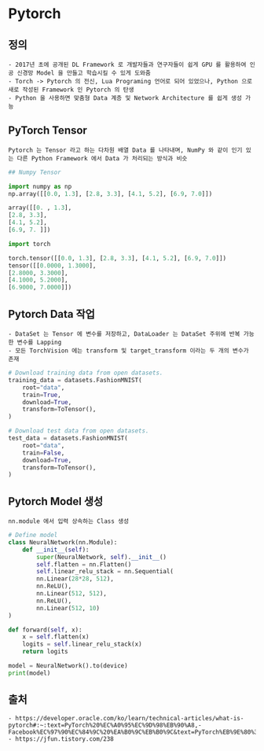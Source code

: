 # Pytorch

## 정의
    - 2017년 초에 공개된 DL Framework 로 개발자들과 연구자들이 쉽게 GPU 를 활용하여 인공 신경망 Model 을 만들고 학습시킬 수 있게 도와줌
    - Torch -> Pytorch 의 전신, Lua Programing 언어로 되어 있었으나, Python 으로 새로 작성된 Framework 인 Pytorch 의 탄생
    - Python 을 사용하면 맞춤형 Data 계층 및 Network Architecture 를 쉽게 생성 가능
    
## PyTorch Tensor
    Pytorch 는 Tensor 라고 하는 다차원 배열 Data 를 나타내며, NumPy 와 같이 인기 있는 다른 Python Framework 에서 Data 가 처리되는 방식과 비슷

```python
## Numpy Tensor

import numpy as np
np.array([[0.0, 1.3], [2.8, 3.3], [4.1, 5.2], [6.9, 7.0]])

array([[0. , 1.3],
[2.8, 3.3],
[4.1, 5.2],
[6.9, 7. ]])
```

```python
import torch

torch.tensor([[0.0, 1.3], [2.8, 3.3], [4.1, 5.2], [6.9, 7.0]])
tensor([[0.0000, 1.3000],
[2.8000, 3.3000],
[4.1000, 5.2000],
[6.9000, 7.0000]])
```

## Pytorch Data 작업
    - DataSet 는 Tensor 에 변수를 저장하고, DataLoader 는 DataSet 주위에 반복 가능한 변수를 Lapping
    - 모든 TorchVision 에는 transform 및 target_transform 이라는 두 개의 변수가 존재
    
```python
# Download training data from open datasets.
training_data = datasets.FashionMNIST(
    root="data",
    train=True,
    download=True,
    transform=ToTensor(),
)

# Download test data from open datasets.
test_data = datasets.FashionMNIST(
    root="data",
    train=False,
    download=True,
    transform=ToTensor(),
)
```

## Pytorch Model 생성
    nn.module 에서 입력 상속하는 Class 생성

```python
# Define model
class NeuralNetwork(nn.Module):
    def __init__(self):
        super(NeuralNetwork, self).__init__()
        self.flatten = nn.Flatten()
        self.linear_relu_stack = nn.Sequential(
        nn.Linear(28*28, 512),
        nn.ReLU(),
        nn.Linear(512, 512),
        nn.ReLU(),
        nn.Linear(512, 10)
)

def forward(self, x):
    x = self.flatten(x)
    logits = self.linear_relu_stack(x)
    return logits

model = NeuralNetwork().to(device)
print(model)
```

## 출처
    - https://developer.oracle.com/ko/learn/technical-articles/what-is-pytorch#:~:text=PyTorch%20%EC%A0%95%EC%9D%98%EB%90%A8,-Facebook%EC%97%90%EC%84%9C%20%EA%B0%9C%EB%B0%9C&text=PyTorch%EB%9E%80%3F,%EC%95%A0%ED%94%8C%EB%A6%AC%EC%BC%80%EC%9D%B4%EC%85%98%EC%97%90%20%EB%A7%A4%EC%9A%B0%20%EC%A0%81%ED%95%A9%ED%95%A9%EB%8B%88%EB%8B%A4.
    - https://jfun.tistory.com/238

